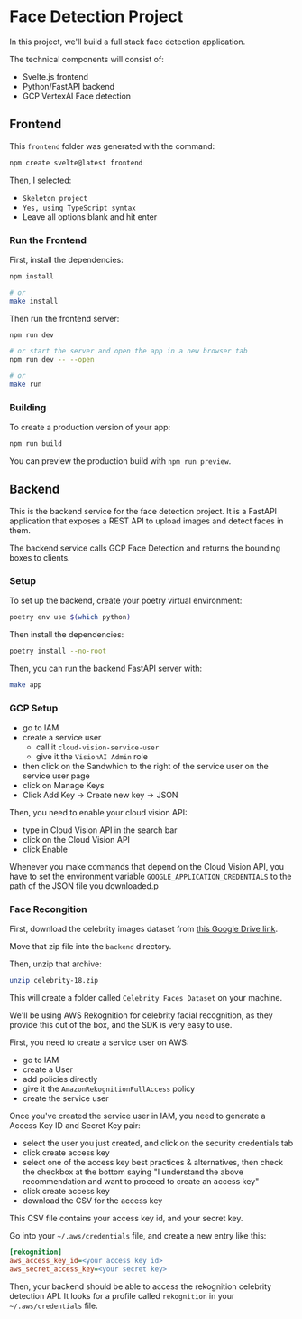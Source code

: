 # Face Detection Project

In this project, we'll build a full stack face detection application.

The technical components will consist of:

* Svelte.js frontend
* Python/FastAPI backend
* GCP VertexAI Face detection

## Frontend

This `frontend` folder was generated with the command:

```bash
npm create svelte@latest frontend
```

Then, I selected:

* `Skeleton project`
* `Yes, using TypeScript syntax`
* Leave all options blank and hit enter

### Run the Frontend

First, install the dependencies:

```bash
npm install

# or
make install
```

Then run the frontend server:

```bash
npm run dev

# or start the server and open the app in a new browser tab
npm run dev -- --open

# or 
make run
```

### Building

To create a production version of your app:

```bash
npm run build
```

You can preview the production build with `npm run preview`.

## Backend

This is the backend service for the face detection project. It is a FastAPI application that exposes a REST API to upload images and detect faces in them.

The backend service calls GCP Face Detection and returns the bounding boxes to clients.

### Setup

To set up the backend, create your poetry virtual environment:

```bash
poetry env use $(which python)
```

Then install the dependencies:

```bash
poetry install --no-root
```

Then, you can run the backend FastAPI server with:

```bash
make app
```

### GCP Setup

* go to IAM
* create a service user
  * call it `cloud-vision-service-user`
  * give it the `VisionAI Admin` role
* then click on the Sandwhich to the right of the service user on the service user page
* click on Manage Keys
* Click Add Key -> Create new key -> JSON

Then, you need to enable your cloud vision API:

* type in Cloud Vision API in the search bar
* click on the Cloud Vision API
* click Enable

Whenever you make commands that depend on the Cloud Vision API, you have to set the environment variable `GOOGLE_APPLICATION_CREDENTIALS` to the path of the JSON file you downloaded.p

### Face Recongition

First, download the celebrity images dataset from [this Google Drive link](https://drive.google.com/file/d/15SK4cTePa20TYOZmx8qNqXI-v4GIozIq/view?usp=drive_link).

Move that zip file into the `backend` directory.

Then, unzip that archive:

```bash
unzip celebrity-18.zip
```

This will create a folder called `Celebrity Faces Dataset` on your machine.


We'll be using AWS Rekognition for celebrity facial recognition, as they provide this out of the box, and the SDK is very easy to use.

First, you need to create a service user on AWS:

* go to IAM
* create a User
* add policies directly
* give it the `AmazonRekognitionFullAccess` policy
* create the service user

Once you've created the service user in IAM, you need to generate a Access Key ID and Secret Key pair:

* select the user you just created, and click on the security credentials tab
* click create access key
* select one of the access key best practices & alternatives, then check the checkbox at the bottom saying "I understand the above recommendation and want to proceed to create an access key"
* click create access key
* download the CSV for the access key

This CSV file contains your access key id, and your secret key.

Go into your `~/.aws/credentials` file, and create a new entry like this:

```ini
[rekognition]
aws_access_key_id=<your access key id>
aws_secret_access_key=<your secret key>
```

Then, your backend should be able to access the rekognition celebrity detection API.
It looks for a profile called `rekognition` in your `~/.aws/credentials` file.
